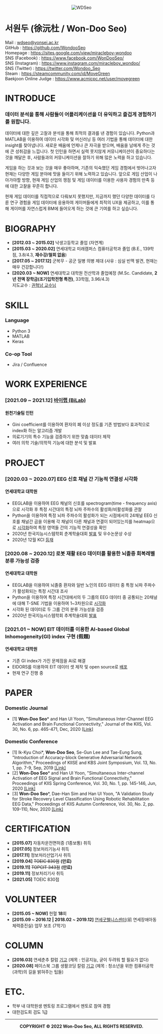 <div align="center">

  ![WDSeo](https://user-images.githubusercontent.com/62936579/155848008-246960d7-d52b-4960-b817-a1c2e4eb3f27.jpg)

</div>

# 서원두 (徐沅杜 / Won-Doo Seo)
Mail : wdseo@yonsei.ac.kr</br>
GitHub : https://github.com/WondooSeo</br>
Homepage : https://sites.google.com/view/miracleboy-wondoo</br>
SNS (Facebook) : https://www.facebook.com/WonDooSeo/</br>
SNS (Instagram) : https://www.instagram.com/miracleboy_wondoo/</br>
SNS (Twitter) : https://twitter.com/Wondoo_Seo</br>
Steam : https://steamcommunity.com/id/MoveGreen</br>
Baekjoon Online Judge : https://www.acmicpc.net/user/movegreen</br>

# INTRODUCE
### 데이터 분석을 통해 사람들이 어플리케이션을 더 유익하고 즐겁게 경험하기를 원합니다.

데이터에 대한 깊은 고찰과 분석을 통해 최적의 결과를 낸 경험이 있습니다.
Python과 MATLAB을 이용하여 데이터 시각화 및 머신러닝 등 여러 기법을 통해 데이터에 대한 insight를 찾아냅니다.
새로운 배움에 언제나 큰 자극을 받으며, 배움을 남에게 주는 것에 큰 성취감을 느낍니다.
첫 인턴을 하면서 실력 못지않게 커뮤니케이션이 중요하다는 것을 깨달은 후, 사람들과의 커뮤니케이션을 잘하기 위해 많은 노력을 하고 있습니다.

게임을 하는 것과 보는 것을 매우 좋아하며, 기존의 익숙했던 게임 경험에서 벗어나고자 현재는 다양한 게임 분야에 맛을 들이기 위해 노력하고 있습니다.
앞으로 게임 산업이 나아가야할 방향, 현재 게임 산업의 쟁점 및 게임 데이터를 이용한 사용자 경험의 만족 등에 대한 고찰을 꾸준히 합니다.

현재 게임 데이터를 직접적으로 다뤄보지 못했지만, 지금까지 했던 다양한 데이터를 다룬 연구 경험을 게임 데이터에 응용하여 게이머들에게 최적의 UX을 제공하고, 이를 통해 게이머를 자연스럽게 BM에 들어오게 하는 것에 큰 기여를 하고 싶습니다.

# BIOGRAPHY
- **[2012.03 ~ 2015.02]** 낙생고등학교 졸업 (자연계)
- **[2015.03 ~ 2020.02]** 연세대학교 미래캠퍼스 컴퓨터공학과 졸업 (B.E., 139학점, 3.8/4.3, **재수강/철회 없음**)
- **[2017.05 ~ 2017.12]** 군복무 - 공군 일병 의병 제대 (사유 : 심실 빈맥 발견, 현재는 매우 건강합니다!)
- **[2020.03 ~ NOW]** 연세대학교 대학원 전산학과 졸업예정 (M.Sc. Candidate, **2년 전액 장학금(조기입학전형 특전)**, 33학점, 3.96/4.3)   </br>
지도교수 : [권혁남 교수님](https://scholar.google.com/citations?user=IgV5lQYAAAAJ&hl=ko&oi=ao)

# SKILL
### Language
- Python 3
- MATLAB
- Keras
### Co-op Tool
- Jira / Confluence

# WORK EXPERIENCE
### [2021.09 ~ 2021.12] [바이랩 (BiLab)](http://bilabhealthcare.com/)
#### 원천기술팀 인턴
- Gini coefficient를 이용하여 환자의 폐 이상 정도를 기존 방법보다 효과적으로 index화 하는 알고리즘 개발
- 의료기기의 특수 기능을 검증하기 위한 맞춤 데이터 제작
- 여러 의학 기술/의학적 기능에 대한 분석 및 발표

# PROJECT
### [2020.03 ~ 2020.07] EEG 신호 채널 간 기능적 연결성 시각화
#### 연세대학교 대학원
- EEGLAB을 이용하여 EEG 채널의 신호를 spectrogram(time - frequency axis)으로 시각화 후 특정 시간대의 특정 뇌파 주파수의 활성화/비활성화를 관찰
- Python을 이용하여 특정 뇌파 주파수의 활성화가 되는 시점에서의 24채널 EEG 신호를 채널간 곱을 이용해 각 채널이 다른 채널과 연결이 되어있는지를 heatmap으로 [시각화](https://github.com/WondooSeo/EEG_csv_file_to_heatmap)하여 특정 영역들 간의 기능적 연결성을 확인
- 2020년 한국지능시스템학회 춘계학술대회 [발표](https://drive.google.com/file/d/1YrOiAGTQ97ESviiUC3DkocjlTb8x36qA/view?usp=sharing) 및 우수논문상 수상
- 2020년 12월 KCI [등재](https://www.kci.go.kr/kciportal/ci/sereArticleSearch/ciSereArtiView.kci?sereArticleSearchBean.artiId=ART002665757)

### [2020.08 ~ 2020.12] 로봇 재활 EEG 데이터를 활용한 뇌졸중 회복레벨 분류 가능성 검증
#### 연세대학교 대학원
- EEGLAB을 이용하여 뇌졸중 환자와 일반 노인의 EEG 데이터 중 특정 뇌파 주파수가 활성화되는 특정 시간대 조사
- Python을 이용하여 특정 시간대에서의 두 그룹의 EEG 데이터 중 공통되는 20채널에 대해 T-SNE 기법을 이용하여 1~3차원으로 [시각화](https://github.com/WondooSeo/T_SNE_Plot)
- 시각화 된 데이터로 두 그룹 간의 분류 가능성을 검증
- 2020년 한국지능시스템학회 추계학술대회 [발표](https://drive.google.com/file/d/1ftUEXiKrmeX-5CDkfy7_WtL3NAB1wSs8/view?usp=sharing)

### [2021.01 ~ NOW] EIT 데이터를 이용한 AI-based Global Inhomogeneity(GI) index 구현 (假題)
#### 연세대학교 대학원
- 기존 GI index가 가진 문제점을 AI로 해결
- EIDORS를 이용하여 EIT 데이터 셋 제작 및 open source로 [배포](https://github.com/WondooSeo/Making_EIT_Data_with_EIDORS)
- 현재 연구 진행 중

# PAPER
### Domestic Journal
- [1] **Won-Doo Seo*** and Han Ul Yoon, "Simultaneous Inter-Channel EEG Activation and Brain Functional Connectivity," Journal of the KIIS, Vol. 30, No. 6, pp. 465-471, Dec, 2020 [[Link]](https://drive.google.com/file/d/1ZfJnI_f0r9sj5RBpiJbK1jODx0ITx5EF/view?usp=sharing)

### Domestic Conference
- [1] Ik-Kyu Choi*, **Won-Doo Seo**, Se-Gun Lee and Tae-Eung Sung, "Introduction of Accuracy-block Generative Adversarial Network Algorithm," Proceedings of KIISE and KBS Joint Symposium, Vol. 13, No. 1, pp. 7-9, Sep, 2019 [[Link]](https://drive.google.com/file/d/1prft1nRndYhAD7tidDOXcGgbBHTF5agl/view?usp=sharing)
- [2] **Won-Doo Seo*** and Han Ul Yoon, "Simultaneous Inter-channel Activation of EEG Signal and Brain Functional Connectivity," Proceedings of KIIS Spring Conference, Vol. 30, No. 1, pp. 145-146, Jun, 2020 [[Link]](https://drive.google.com/file/d/1YrOiAGTQ97ESviiUC3DkocjlTb8x36qA/view?usp=sharing)
- [3] **Won-Doo Seo***, Dae-Han Sim and Han Ul Yoon, "A Validation Study for Stroke Recovery Level Classification Using Robotic Rehabilitation EEG Data," Proceedings of KIIS Autumn Conference, Vol. 30, No. 2, pp. 109-110, Nov, 2020 [[Link]](https://drive.google.com/file/d/1ftUEXiKrmeX-5CDkfy7_WtL3NAB1wSs8/view?usp=sharing)

# CERTIFICATION
- **[2015.07]** 자동차운전면허증 (1종보통) 취득
- **[2017.05]** 정보처리기능사 취득
- **[2017.11]** 정보처리산업기사 취득
- **[2019.04]** ~~TOEIC 830점~~ **(만료)**
- **[2019.11]** ~~TOPCIT 343점~~ **(만료)**
- **[2019.11]** 정보처리기사 취득
- **[2021.05]** TOEIC 830점

# VOLUNTEER
- **[2015.05 ~ NOW]** 헌혈 **18**회
- **[2015.09 ~ 2016.12 | 2018.02 ~ 2019.12]** [연세굿웰니스센터](https://www.yonsei.ac.kr/wj/intro/pressrel.jsp?article_no=180064&mode=view)(前 연세장애아동체력증진실) 업무 보조 (7학기)

# COLUMN
- **[2016.03]** 연세춘추 칼럼 [기고](http://chunchu.yonsei.ac.kr/news/articleView.html?idxno=21353) (제목 : 인공지능, 굳이 두려워 할 필요가 없다)
- **[2020.08]** 페이스북 그룹 생활코딩 칼럼 [기고](https://www.facebook.com/groups/codingeverybody/permalink/4524734307567070/) (제목 : 청소년을 위한 컴퓨터공학(과학)의 길을 밝혀주는 팁들)

# ETC.
- 학부 내 대학원생 멘토링 프로그램에서 멘토로 참여 경험
- 대한검도회 검도 1급

---

<div align = 'center'>

  **COPYRIGHT © 2022 Won-Doo Seo, ALL RIGHTS RESERVED.**

</div>
